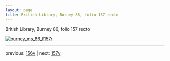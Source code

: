 ```yaml
---
layout: page
title: British Library, Burney 86, folio 157 recto
---
```


British Library, Burney 86, folio 157 recto

[![burney_ms_86_f157r](http://www.homermultitext.org/iipsrv?IIIF=/project/homer/pyramidal/deepzoom/bl/burney86imgs/v1/burney_ms_86_f157r.tif/full/800,/0/default.jpg)](http://www.homermultitext.org/ict2/?urn=urn:cite2:bl:burney86imgs.v1:burney_ms_86_f157r) 

---

previous:  [156v](../156v/) | next: [157v](../157v/)